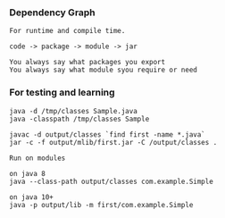 ### Dependency Graph

	For runtime and compile time.

	code -> package -> module -> jar

	You always say what packages you export
	You always say what module syou require or need

### For testing and learning

	java -d /tmp/classes Sample.java
	java -classpath /tmp/classes Sample

	javac -d output/classes `find first -name *.java`
	jar -c -f output/mlib/first.jar -C /output/classes .

    Run on modules
     
    on java 8
    java --class-path output/classes com.example.Simple
     
    on java 10+
    java -p output/lib -m first/com.example.Simple	
